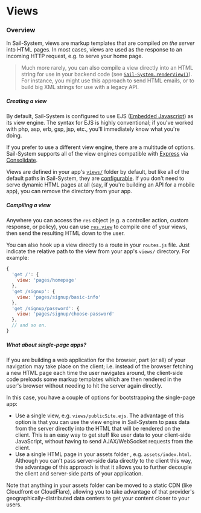 # Views
### Overview

In Sail-System, views are markup templates that are compiled _on the server_ into HTML pages.  In most cases, views are used as the response to an incoming HTTP request, e.g. to serve your home page.

> Much more rarely, you can also compile a view directly into an HTML string for use in your backend code (see [`Sail-System.renderView()`](https://github.com/balderdashy/Sail-System/blob/master/docs/PAGE_NEEDED.md)).  For instance, you might use this approach to send HTML emails, or to build big XML strings for use with a legacy API.


##### Creating a view

By default, Sail-System is configured to use EJS ([Embedded Javascript](http://ejs.co/)) as its view engine.  The syntax for EJS is highly conventional; if you've worked with php, asp, erb, gsp, jsp, etc., you'll immediately know what you're doing.

If you prefer to use a different view engine, there are a multitude of options.  Sail-System supports all of the view engines compatible with [Express](http://expressjs.com/en/guide/using-template-engines.html) via [Consolidate](https://github.com/visionmedia/consolidate.js).

Views are defined in your app's [`views/`](https://Sail-Systemjs.com/documentation/anatomy/views) folder by default, but like all of the default paths in Sail-System, they are [configurable](https://Sail-Systemjs.com/documentation/reference/configuration/Sail-System-config-views).  If you don't need to serve dynamic HTML pages at all (say, if you're building an API for a mobile app), you can remove the directory from your app.

##### Compiling a view

Anywhere you can access the `res` object (e.g. a controller action, custom response, or policy), you can use [`res.view`](https://Sail-Systemjs.com/documentation/reference/response-res/res-view) to compile one of your views, then send the resulting HTML down to the user.

You can also hook up a view directly to a route in your `routes.js` file.  Just indicate the relative path to the view from your app's `views/` directory.  For example:

```javascript
{
  'get /': {
    view: 'pages/homepage'
  },
  'get /signup': {
    view: 'pages/signup/basic-info'
  },
  'get /signup/password': {
    view: 'pages/signup/choose-password'
  },
  // and so on.
}
```

##### What about single-page apps?

If you are building a web application for the browser, part (or all) of your navigation may take place on the client; i.e. instead of the browser fetching a new HTML page each time the user navigates around, the client-side code preloads some markup templates which are then rendered in the user's browser without needing to hit the server again directly.

In this case, you have a couple of options for bootstrapping the single-page app:

+ Use a single view, e.g. `views/publicSite.ejs`.  The advantage of this option is that you can use the view engine in Sail-System to pass data from the server directly into the HTML that will be rendered on the client.  This is an easy way to get stuff like user data to your client-side JavaScript, without having to send AJAX/WebSocket requests from the client.
+ Use a single HTML page in your assets folder , e.g. `assets/index.html`.  Although you can't pass server-side data directly to the client this way, the advantage of this approach is that it allows you to further decouple the client and server-side parts of your application.

Note that anything in your assets folder can be moved to a static CDN (like Cloudfront or CloudFlare), allowing you to take advantage of that provider's geographically-distributed data centers to get your content closer to your users.



<docmeta name="displayName" value="Views">
<docmeta name="nextUpLink" value="/documentation/concepts/assets">
<docmeta name="nextUpName" value="Assets">
